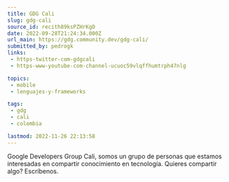 ```yaml
---
title: GDG Cali
slug: gdg-cali
source_id: recith89ksPZHrKgO
date: 2022-09-28T21:24:34.000Z
url_main: https://gdg.community.dev/gdg-cali/
submitted_by: pedrogk
links: 
 - https-twitter-com-gdgcali
 - https-www-youtube-com-channel-ucuoc59vlqffhumtrph47nlg

topics: 
 - mobile
 - lenguajes-y-frameworks

tags: 
 - gdg
 - cali
 - colombia

lastmod: 2022-11-26 22:13:58
---
```


Google Developers Group Cali, somos un grupo de personas que estamos interesadas en compartir conocimiento en tecnología. Quieres compartir algo? Escríbenos.
